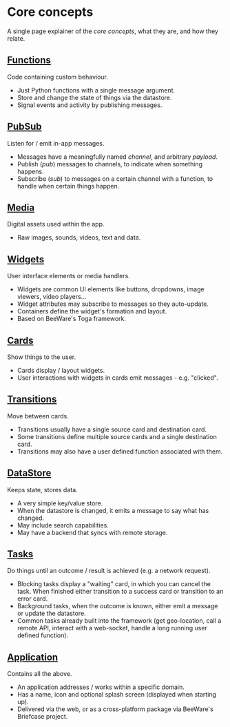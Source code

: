 # Core concepts 

A single page explainer of the _core concepts_, what they are, and how they
relate.

## [Functions](functions.md)

Code containing custom behaviour.

* Just Python functions with a single message argument.
* Store and change the state of things via the datastore.
* Signal events and activity by publishing messages.

## [PubSub](pubsub.md)

Listen for / emit in-app messages.

* Messages have a meaningfully named _channel_, and arbitrary _payload_.
* Publish (_pub_) messages to channels, to indicate when something happens.
* Subscribe (_sub_) to messages on a certain channel with a function, to
  handle when certain things happen.

## [Media](media.md)

Digital assets used within the app.

* Raw images, sounds, videos, text and data.

## [Widgets](widgets.md)

User interface elements or media handlers.

* Widgets are common UI elements like buttons, dropdowns, image viewers, video
  players...
* Widget attributes may subscribe to messages so they auto-update.
* Containers define the widget's formation and layout.
* Based on BeeWare's Toga framework.

## [Cards](cards.md)

Show things to the user.

* Cards display / layout widgets.
* User interactions with widgets in cards emit messages - e.g. "clicked".

## [Transitions](transitions.md)

Move between cards.

* Transitions usually have a single source card and destination card.
* Some transitions define multiple source cards and a single destination card.
* Transitions may also have a user defined function associated with them.

## [DataStore](datastore.md)

Keeps state, stores data.

* A very simple key/value store.
* When the datastore is changed, it emits a message to say what has changed.
* May include search capabilities.
* May have a backend that syncs with remote storage.

## [Tasks](tasks.md)

Do things until an outcome / result is achieved (e.g. a network request).

* Blocking tasks display a "waiting" card, in which you can cancel the task.
  When finished either transition to a success card or transition to an error
  card.
* Background tasks, when the outcome is known, either emit a message or update
  the datastore.
* Common tasks already built into the framework (get geo-location, call a
  remote API, interact with a web-socket, handle a long running user defined
  function).

## [Application](application.md)

Contains all the above.

* An application addresses / works within a specific domain.
* Has a name, icon and optional splash screen (displayed when starting up).
* Delivered via the web, or as a cross-platform package via BeeWare's
  Briefcase project.
